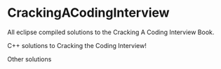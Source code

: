 # CrackingACodingInterview
All eclipse compiled solutions to the Cracking A Coding Interview Book.

C++ solutions to Cracking the Coding Interview!


Other solutions
